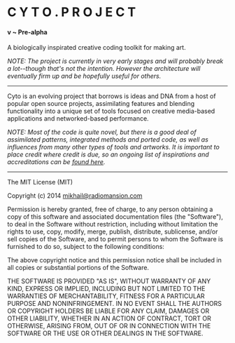 # C Y T O . P R O J E C T

#### v ~ Pre-alpha

A biologically inspirated creative coding toolkit for making art.

*NOTE: The project is currently in very early stages and will probably break a lot--though that's not the intention. However the architecture will eventually firm up and be hopefully useful for others.*

---

Cyto is an evolving project that borrows is ideas and DNA from a host of popular open source projects, assimilating features and blending functionality into a unique set of tools focused on creative media-based applications and networked-based performance. 

*NOTE: Most of the code is quite novel, but there is a good deal of assimilated patterns, integrated methods and ported code, as well as influences from many other types of tools and artworks. It is important to place credit where credit is due, so an ongoing list of inspirations and accreditations can be [found here](CREDITS.md).*


---
The MIT License (MIT)

Copyright (c) 2014 mikhail@radiomansion.com

Permission is hereby granted, free of charge, to any person obtaining a copy
of this software and associated documentation files (the "Software"), to deal
in the Software without restriction, including without limitation the rights
to use, copy, modify, merge, publish, distribute, sublicense, and/or sell
copies of the Software, and to permit persons to whom the Software is
furnished to do so, subject to the following conditions:

The above copyright notice and this permission notice shall be included in
all copies or substantial portions of the Software.

THE SOFTWARE IS PROVIDED "AS IS", WITHOUT WARRANTY OF ANY KIND, EXPRESS OR
IMPLIED, INCLUDING BUT NOT LIMITED TO THE WARRANTIES OF MERCHANTABILITY,
FITNESS FOR A PARTICULAR PURPOSE AND NONINFRINGEMENT. IN NO EVENT SHALL THE
AUTHORS OR COPYRIGHT HOLDERS BE LIABLE FOR ANY CLAIM, DAMAGES OR OTHER
LIABILITY, WHETHER IN AN ACTION OF CONTRACT, TORT OR OTHERWISE, ARISING FROM,
OUT OF OR IN CONNECTION WITH THE SOFTWARE OR THE USE OR OTHER DEALINGS IN
THE SOFTWARE.
